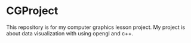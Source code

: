# CGProject
This repository is for my computer graphics lesson project. My project is about data visualization with using opengl and c++.
